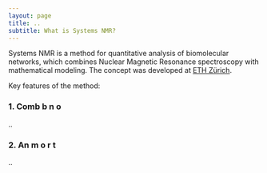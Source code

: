 ```yaml
---
layout: page
title: ..
subtitle: What is Systems NMR?
---
```


Systems NMR is a method for quantitative analysis of biomolecular networks, which combines Nuclear Magnetic Resonance spectroscopy with mathematical modeling. The concept was developed at [ETH Zürich](http://www.allainlab.ethz.ch/people/person-detail.html?persid=125247).

Key features of the method:

### 1. Comb b n o
..
### 2. An m o r t
..
